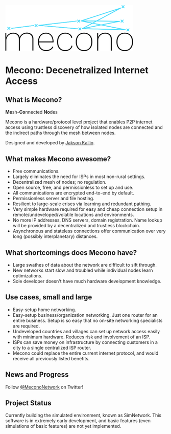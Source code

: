 <img src="https://github.com/jaksonkallio/mecono/blob/master/brand/logo.png" alt="mecono logo" width="400px"/>

# Mecono: Decenetralized Internet Access

## What is Mecono?

**Me**sh-**Co**nnected **No**des

Mecono is a hardware/protocol level project that enables P2P internet access using trustless discovery of how isolated nodes are connected and the indirect paths through the mesh between nodes.

Designed and developed by [Jakson Kallio](https://jaksonkallio.github.io).

## What makes Mecono awesome?
* Free communications.
* Largely eliminates the need for ISPs in most non-rural settings.
* Decentralized mesh of nodes; no regulation.
* Open source, free, and permissionless to set up and use.
* All communications are encrypted end-to-end by default.
* Permissionless server and file hosting.
* Resilient to large-scale crises via learning and redundant pathing.
* Very simple hardware required for easy and cheap connection setup in remote/undeveloped/volatile locations and environments.
* No more IP addresses, DNS servers, domain registration. Name lookup will be provided by a decentralized and trustless blockchain.
* Asynchronous and stateless connections offer communication over very long (possibly interplanetary) distances.
## What shortcomings does Mecono have?
* Large swathes of data about the network are difficult to sift through.
* New networks start slow and troubled while individual nodes learn optimizations.
* Sole developer doesn't have much hardware development knowledge.

## Use cases, small and large
* Easy-setup home networking.
* Easy-setup business/organization networking. Just one router for an entire business. Setup is so easy that no on-site networking specialists are required.
* Undeveloped countries and villages can set up network access easily with minimum hardware. Reduces risk and involvement of an ISP.
* ISPs can save money on infrastructure by connecting customers in a city to a single centralized ISP router.
* Mecono could replace the entire current internet protocol, and would receive all previously listed benefits.

## News and Progress
Follow [@MeconoNetwork](https://twitter.com/mecononetwork) on Twitter!

## Project Status
Currently building the simulated environment, known as SimNetwork. This software is in extremely early development, and basic features (even simulations of basic features) are not yet implemented.
